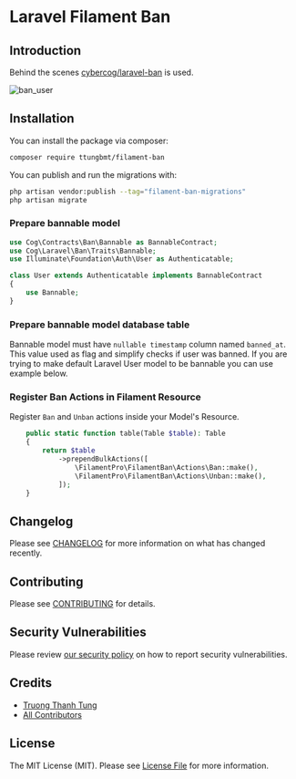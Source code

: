 # Laravel Filament Ban

## Introduction

Behind the scenes [cybercog/laravel-ban](https://github.com/cybercog/laravel-ban) is used.

![ban_user](https://user-images.githubusercontent.com/12232155/162865596-f96984cd-6e82-41c6-abfa-367eb49247a8.png)

## Installation

You can install the package via composer:

```bash
composer require ttungbmt/filament-ban
```

You can publish and run the migrations with:

```bash
php artisan vendor:publish --tag="filament-ban-migrations"
php artisan migrate
```

### Prepare bannable model

```php
use Cog\Contracts\Ban\Bannable as BannableContract;
use Cog\Laravel\Ban\Traits\Bannable;
use Illuminate\Foundation\Auth\User as Authenticatable;

class User extends Authenticatable implements BannableContract
{
    use Bannable;
}
```

### Prepare bannable model database table

Bannable model must have `nullable timestamp` column named `banned_at`. This value used as flag and simplify checks if user was banned. If you are trying to make default Laravel User model to be bannable you can use example below.

### Register Ban Actions in Filament Resource

Register `Ban` and `Unban` actions inside your Model's Resource.

```php
    public static function table(Table $table): Table
    {
        return $table
            ->prependBulkActions([
                \FilamentPro\FilamentBan\Actions\Ban::make(),
                \FilamentPro\FilamentBan\Actions\Unban::make(),
            ]);
    }
```

## Changelog

Please see [CHANGELOG](CHANGELOG.md) for more information on what has changed recently.

## Contributing

Please see [CONTRIBUTING](https://github.com/spatie/.github/blob/main/CONTRIBUTING.md) for details.

## Security Vulnerabilities

Please review [our security policy](../../security/policy) on how to report security vulnerabilities.

## Credits

- [Truong Thanh Tung](https://github.com/ttungbmt)
- [All Contributors](../../contributors)

## License

The MIT License (MIT). Please see [License File](LICENSE.md) for more information.
